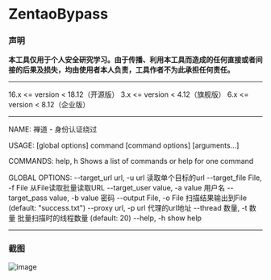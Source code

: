 # ZentaoBypass

### 声明

**本工具仅用于个人安全研究学习。由于传播、利用本工具而造成的任何直接或者间接的后果及损失，均由使用者本人负责，工具作者不为此承担任何责任。**

------

16.x <= version < 18.12（开源版）
3.x <= version < 4.12（旗舰版）
6.x <= version < 8.12（企业版）

------

NAME:
   禅道 - 身份认证绕过

USAGE:
    [global options] command [command options] [arguments...]

COMMANDS:
   help, h  Shows a list of commands or help for one command

GLOBAL OPTIONS:
   --target_url url, -u url       读取单个目标的url
   --target_file File, -f File    从File读取批量读取URL
   --target_user value, -a value  用户名
   --target_pass value, -b value  密码
   --output File, -o File         扫描结果输出到File (default: "success.txt")
   --proxy url, -p url            代理的url地址
   --thread 数量, -t 数量          批量扫描时的线程数量 (default: 20)
   --help, -h                     show help

------

### 截图
![image](https://github.com/ggfzx/ZentaoBypass/assets/86279656/0fdd9c17-8b21-44bd-a170-e86a8991010d)
